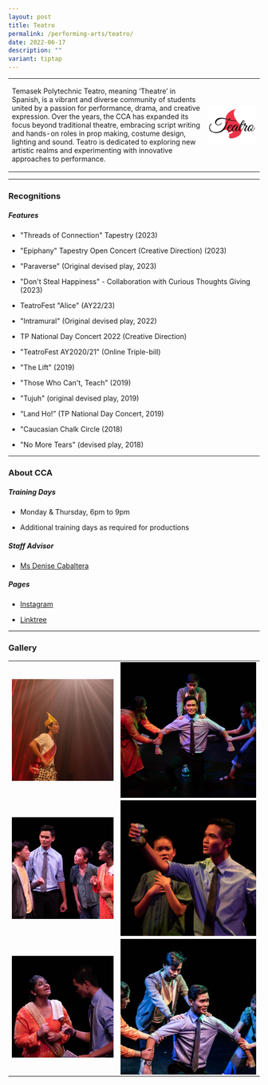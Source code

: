 ```yaml
---
layout: post
title: Teatro
permalink: /performing-arts/teatro/
date: 2022-06-17
description: ""
variant: tiptap
---
```

<table style="minWidth: 50px">
<colgroup>
<col>
<col>
</colgroup>
<tbody>
<tr>
<td rowspan="1" colspan="1">
<p>Temasek Polytechnic Teatro, meaning ‘Theatre’ in Spanish, is a vibrant
and diverse community of students united by a passion for performance,
drama, and creative expression. Over the years, the CCA has expanded its
focus beyond traditional theatre, embracing script writing and hands-on
roles in prop making, costume design, lighting and sound. Teatro is dedicated
to exploring new artistic realms and experimenting with innovative approaches
to performance.</p>
</td>
<td rowspan="1" colspan="1">
<div class="isomer-image-wrapper">
<img style="display:block;margin-left:auto;margin-right:auto;" height="auto" width="100%" alt="Teatro" src="/images/Arts/Teatro/Teatro_logo.png">
</div>
</td>
</tr>
</tbody>
</table>
<hr>
<h3>Recognitions</h3>
<h5>Features</h5>
<ul data-tight="true" class="tight">
<li>
<p>"Threads of Connection" Tapestry (2023)</p>
</li>
<li>
<p>"Epiphany" Tapestry Open Concert (Creative Direction) (2023)</p>
</li>
<li>
<p>"Paraverse" (Original devised play, 2023)</p>
</li>
<li>
<p>"Don't Steal Happiness" - Collaboration with Curious Thoughts Giving (2023)</p>
</li>
<li>
<p>TeatroFest "Alice" (AY22/23)</p>
</li>
<li>
<p>"Intramural" (Original devised play, 2022)</p>
</li>
<li>
<p>TP National Day Concert 2022 (Creative Direction)</p>
</li>
<li>
<p>"TeatroFest AY2020/21" (Online Triple-bill)</p>
</li>
<li>
<p>"The Lift" (2019)</p>
</li>
<li>
<p>"Those Who Can't, Teach" (2019)</p>
</li>
<li>
<p>"Tujuh" (original devised play, 2019)</p>
</li>
<li>
<p>“Land Ho!” (TP National Day Concert, 2019)</p>
</li>
<li>
<p>"Caucasian Chalk Circle (2018)</p>
</li>
<li>
<p>"No More Tears" (devised play, 2018)</p>
</li>
</ul>
<hr>
<h3>About CCA</h3>
<h5>Training Days</h5>
<ul data-tight="true" class="tight">
<li>
<p>Monday &amp; Thursday, 6pm to 9pm</p>
</li>
<li>
<p>Additional training days as required for productions</p>
</li>
</ul>
<h5>Staff Advisor</h5>
<ul data-tight="true" class="tight">
<li>
<p><a href="mailto:Denise_CABALTERA@tp.edu.sg>" rel="noopener noreferrer nofollow" target="_blank">Ms Denise Cabaltera</a> 
<br>
</p>
</li>
</ul>
<h5>Pages</h5>
<ul data-tight="true" class="tight">
<li>
<p><a href="https://www.instagram.com/tpteatro/" rel="noopener noreferrer nofollow" target="_blank">Instagram</a>
</p>
</li>
<li>
<p><a href="https://linktr.ee/teatroyanni?utm_source=linktree_profile_share&amp;ltsid=42b31363-646a-46cd-ba10-0344d7744466" rel="noopener noreferrer nofollow" target="_blank">Linktree</a>
</p>
</li>
</ul>
<hr>
<h3>Gallery</h3>
<table style="minWidth: 50px">
<colgroup>
<col>
<col>
</colgroup>
<tbody>
<tr>
<td rowspan="1" colspan="1">
<div class="isomer-image-wrapper">
<img style="display:block;margin-left:auto;margin-right:auto;" height="auto" width="100%" alt="Teatro" src="/images/Arts/Teatro/Teatro_pic_1.jpg">
</div>
</td>
<td rowspan="1" colspan="1">
<div class="isomer-image-wrapper">
<img style="display:block;margin-left:auto;margin-right:auto;" height="auto" width="100%" alt="Teatro" src="/images/Arts/Teatro/Teatro_pic_2.jpg">
</div>
</td>
</tr>
<tr>
<td rowspan="1" colspan="1">
<div class="isomer-image-wrapper">
<img style="display:block;margin-left:auto;margin-right:auto;" height="auto" width="100%" alt="Teatro" src="/images/Arts/Teatro/Teatro_pic_3.jpg">
</div>
</td>
<td rowspan="1" colspan="1">
<div class="isomer-image-wrapper">
<img style="display:block;margin-left:auto;margin-right:auto;" height="auto" width="100%" alt="Teatro" src="/images/Arts/Teatro/Teatro_pic_4.jpg">
</div>
</td>
</tr>
<tr>
<td rowspan="1" colspan="1">
<div class="isomer-image-wrapper">
<img style="display:block;margin-left:auto;margin-right:auto;" height="auto" width="100%" alt="Teatro" src="/images/Arts/Teatro/Teatro_pic_5.jpg">
</div>
</td>
<td rowspan="1" colspan="1">
<div class="isomer-image-wrapper">
<img style="display:block;margin-left:auto;margin-right:auto;" height="auto" width="100%" alt="Teatro" src="/images/Arts/Teatro/Teatro_pic_6.jpg">
</div>
</td>
</tr>
</tbody>
</table>
<p></p>